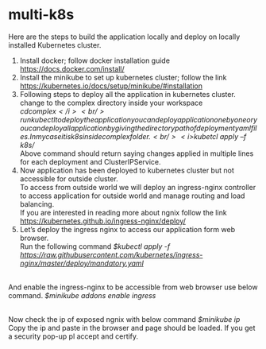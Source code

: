 # multi-k8s
Here are the steps to build the application locally and deploy on locally installed Kubernetes cluster. 
1. Install docker; follow docker installation guide https://docs.docker.com/install/
2. Install the minikube to set up kubernetes cluster; follow the link https://kubernetes.io/docs/setup/minikube/#installation
3. Following steps to deploy all the application in kubernetes cluster.
  <br/>change to the complex directory inside your workspace
  <br/><i>$cd complex</i>
  <br/>run kubectl to deploy the application you can deploy application one by one or you can deploy all application by giving the directory path of deployment yaml files. In my case it is k8s in side complex folder.
  <br/><i>$kubetcl apply –f  k8s/</i>
  <br/>Above command should return saying changes applied in multiple lines for each deployment and ClusterIPService.
4. Now application has been deployed to kubernetes cluster but not accessible for outside cluster. 
  <br/>To access from outside world we will   deploy an ingress-nginx controller to access application for outside world and manage routing and load balancing. 
  <br/>If you are interested in reading more about ngnix follow the link https://kubernetes.github.io/ingress-nginx/deploy/
5. Let’s deploy the ingress nginx to access our application form web browser.
  <br/>Run the following command 
  <i>$kubectl apply -f https://raw.githubusercontent.com/kubernetes/ingress-nginx/master/deploy/mandatory.yaml</i>
  
  <br/>And enable the ingress-nginx to be accessible from web browser use below command.
  <i>$minikube addons enable ingress</i>

  <br/>Now check the ip of exposed ngnix with below command
  <i>$minikube ip </i>
  <br/>Copy the ip and paste in the browser and page should be loaded. If you get a security pop-up pl accept and certify.
